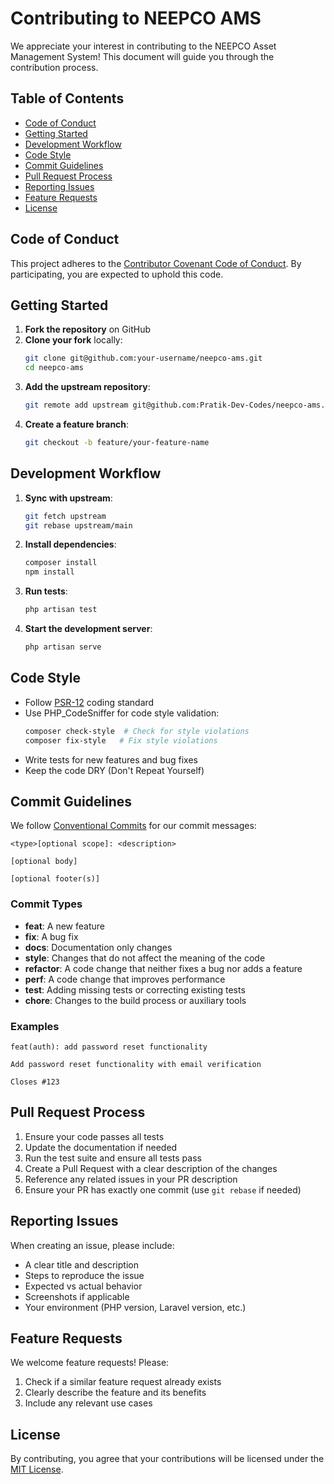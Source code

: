 # Contributing to NEEPCO AMS

We appreciate your interest in contributing to the NEEPCO Asset Management System! This document will guide you through the contribution process.

## Table of Contents
- [Code of Conduct](#code-of-conduct)
- [Getting Started](#getting-started)
- [Development Workflow](#development-workflow)
- [Code Style](#code-style)
- [Commit Guidelines](#commit-guidelines)
- [Pull Request Process](#pull-request-process)
- [Reporting Issues](#reporting-issues)
- [Feature Requests](#feature-requests)
- [License](#license)

## Code of Conduct

This project adheres to the [Contributor Covenant Code of Conduct](CODE_OF_CONDUCT.md). By participating, you are expected to uphold this code.

## Getting Started

1. **Fork the repository** on GitHub
2. **Clone your fork** locally:
   ```bash
   git clone git@github.com:your-username/neepco-ams.git
   cd neepco-ams
   ```
3. **Add the upstream repository**:
   ```bash
   git remote add upstream git@github.com:Pratik-Dev-Codes/neepco-ams.git
   ```
4. **Create a feature branch**:
   ```bash
   git checkout -b feature/your-feature-name
   ```

## Development Workflow

1. **Sync with upstream**:
   ```bash
   git fetch upstream
   git rebase upstream/main
   ```
2. **Install dependencies**:
   ```bash
   composer install
   npm install
   ```
3. **Run tests**:
   ```bash
   php artisan test
   ```
4. **Start the development server**:
   ```bash
   php artisan serve
   ```

## Code Style

- Follow [PSR-12](https://www.php-fig.org/psr/psr-12/) coding standard
- Use PHP_CodeSniffer for code style validation:
  ```bash
  composer check-style  # Check for style violations
  composer fix-style   # Fix style violations
  ```
- Write tests for new features and bug fixes
- Keep the code DRY (Don't Repeat Yourself)

## Commit Guidelines

We follow [Conventional Commits](https://www.conventionalcommits.org/) for our commit messages:

```
<type>[optional scope]: <description>

[optional body]

[optional footer(s)]
```

### Commit Types

- **feat**: A new feature
- **fix**: A bug fix
- **docs**: Documentation only changes
- **style**: Changes that do not affect the meaning of the code
- **refactor**: A code change that neither fixes a bug nor adds a feature
- **perf**: A code change that improves performance
- **test**: Adding missing tests or correcting existing tests
- **chore**: Changes to the build process or auxiliary tools

### Examples

```
feat(auth): add password reset functionality

Add password reset functionality with email verification

Closes #123
```

## Pull Request Process

1. Ensure your code passes all tests
2. Update the documentation if needed
3. Run the test suite and ensure all tests pass
4. Create a Pull Request with a clear description of the changes
5. Reference any related issues in your PR description
6. Ensure your PR has exactly one commit (use `git rebase` if needed)

## Reporting Issues

When creating an issue, please include:

- A clear title and description
- Steps to reproduce the issue
- Expected vs actual behavior
- Screenshots if applicable
- Your environment (PHP version, Laravel version, etc.)

## Feature Requests

We welcome feature requests! Please:

1. Check if a similar feature request already exists
2. Clearly describe the feature and its benefits
3. Include any relevant use cases

## License

By contributing, you agree that your contributions will be licensed under the [MIT License](LICENSE).
